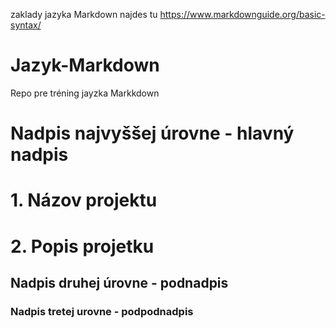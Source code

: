 zaklady jazyka Markdown najdes tu
https://www.markdownguide.org/basic-syntax/
# Jazyk-Markdown
Repo pre tréning jayzka Markkdown

# Nadpis najvyššej úrovne - hlavný nadpis

# 1. Názov projektu
# 2. Popis projetku

## Nadpis druhej úrovne - podnadpis
### Nadpis tretej urovne  - podpodnadpis  
